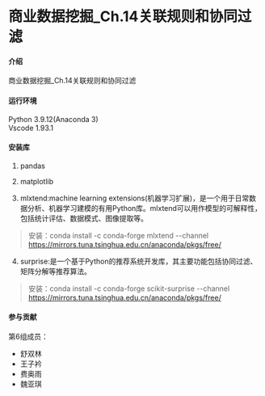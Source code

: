 # 商业数据挖掘_Ch.14关联规则和协同过滤

#### 介绍
商业数据挖掘_Ch.14关联规则和协同过滤

#### 运行环境
Python 3.9.12(Anaconda 3)<br>
Vscode 1.93.1

#### 安装库
1. pandas

2. matplotlib

3. mlxtend:machine learning extensions(机器学习扩展)，是一个用于日常数据分析、机器学习建模的有用Python库。mlxtend可以用作模型的可解释性，包括统计评估、数据模式、图像提取等。<br>
>安装：conda install -c conda-forge mlxtend --channel https://mirrors.tuna.tsinghua.edu.cn/anaconda/pkgs/free/

4. surprise:是一个基于Python的推荐系统开发库，其主要功能包括协同过滤、矩阵分解等推荐算法。<br>
>安装：conda install -c conda-forge scikit-surprise --channel https://mirrors.tuna.tsinghua.edu.cn/anaconda/pkgs/free/


#### 参与贡献

第6组成员：
- 舒双林
- 王子衿
- 费奥雨
- 魏亚琪
